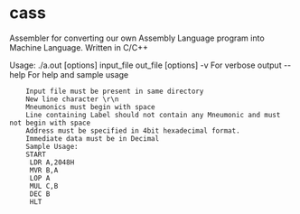 cass
====

Assembler for converting our own Assembly Language program into Machine Language. Written in C/C++

Usage: ./a.out [options] input_file out_file
		[options]	-v 	 For verbose output
				--help 	 For help and sample usage

		Input file must be present in same directory
		New line character \r\n
		Mneumonics must begin with space
		Line containing Label should not contain any Mneumonic and must not begin with space
		Address must be specified in 4bit hexadecimal format.
		Immediate data must be in Decimal
		Sample Usage:
		START
		 LDR A,2048H
		 MVR B,A
		 LOP A
		 MUL C,B
		 DEC B
		 HLT
